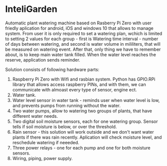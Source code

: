 # InteliGarden
Automatic plant watering machine based on Rasberry Pi Zero with user friedly aplication for android, iOS and windows 10 that allows to manage system. From user it is only required to set a watering plan, wchich is limited to setting 2 values for each group - first is Watering time interval - number of days between watering, and second is water volume in mililiters, that will be measured on watering event.
After that, only thing we have to remember about, is to keep main water tank filled. When the water level reaches the reserve, application sends reminder.

Solution consists of following hardware parts:

1. Raspberry Pi Zero with Wifi and rasbian system. Python has GPIO.RPi library that allows access raspberry PINs, and with them, we can      communicate with almoast every type of sensor, engine ect. 
2. Water tank.
3. Water level sensor in water tank - reminds user when water level is low, and prevents pumps from running without the water.
4. Two water pumps, allow to watering two groups of plants, that have different water needs.
5. Two digital soil moisture sensors, each for one watering group. Sensor tells if soil moisture is below, or over the threshold.
6. Rain sensor - this solution will work outside and we don't want water plants if there was rain recently. Aplication will check moisture 
  level, and reschedule watering if neeeded.
7. Three power relays - one for each pump and one for both moisture sensors.
8. Wiring, piping, power supply.
